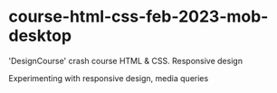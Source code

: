 # course-html-css-feb-2023-mob-desktop
'DesignCourse' crash course HTML &amp; CSS. Responsive design

Experimenting with responsive design, media queries

